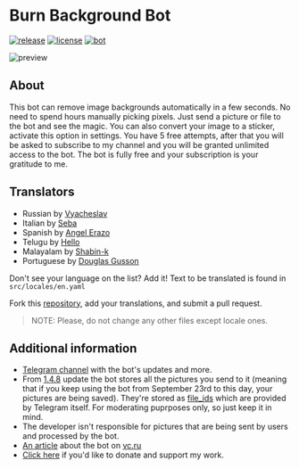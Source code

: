 # Burn Background Bot
[![release](https://img.shields.io/badge/release-v1.4.42-green.svg?style=flat)]()
[![license](https://img.shields.io/github/license/s0ftik3/burnbg-bot)]()
[![bot](https://img.shields.io/badge/Bot-Telegram-blue)](https://t.me/burnbgbot)

![preview](https://i.ibb.co/dKxZf5G/preview.png)

## About
This bot can remove image backgrounds automatically in a few seconds. No need to spend hours manually picking pixels. Just send a picture or file to the bot and see the magic. You can also convert your image to a sticker, activate this option in settings. You have 5 free attempts, after that you will be asked to subscribe to my channel and you will be granted unlimited access to the bot. The bot is fully free and your subscription is your gratitude to me.

## Translators

* Russian by [Vyacheslav](https://t.me/vychs)
* Italian by [Seba](https://t.me/probably_dead)
* Spanish by [Angel Erazo](https://t.me/aerazo)
* Telugu by [Hello](https://t.me/Udaycab)
* Malayalam by [Shabin-k](https://github.com/SHABIN-K)
* Portuguese by [Douglas Gusson](https://t.me/gussond)

Don't see your language on the list? Add it!
Text to be translated is found in `src/locales/en.yaml`

Fork this [repository](https://github.com/s0ftik3/burnbg-bot), add your translations, and submit a pull request.

> NOTE: Please, do not change any other files except locale ones.

## Additional information
* [Telegram channel](https://t.me/softik) with the bot's updates and more.
* From [1.4.8](https://github.com/s0ftik3/burnbg-bot/commit/38927527e873f2b9640387f4ff7703ca7a070175) update the bot stores all the pictures you send to it (meaning that if you keep using the bot from September 23rd to this day, your pictures are being saved). They're stored as [file_ids](https://core.telegram.org/bots/api#file) which are provided by Telegram itself. For moderating puprposes only, so just keep it in mind.
* The developer isn't responsible for pictures that are being sent by users and processed by the bot.
* [An article](https://vc.ru/tribuna/309559-lyubitelyam-avtomatizacii-post) about the bot on [vc.ru](https://vc.ru)
* [Click here](https://t.me/softik/85) if you'd like to donate and support my work.